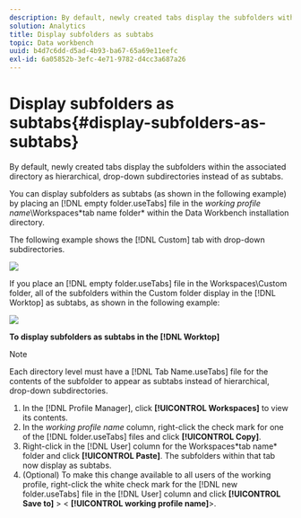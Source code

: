 ```yaml
---
description: By default, newly created tabs display the subfolders within the associated directory as hierarchical, drop-down subdirectories instead of as subtabs.
solution: Analytics
title: Display subfolders as subtabs
topic: Data workbench
uuid: b4d7c6dd-d5ad-4b93-ba67-65a69e11eefc
exl-id: 6a05852b-3efc-4e71-9782-d4cc3a687a26
---
```

# Display subfolders as subtabs{#display-subfolders-as-subtabs}

By default, newly created tabs display the subfolders within the associated directory as hierarchical, drop-down subdirectories instead of as subtabs.

You can display subfolders as subtabs (as shown in the following example) by placing an [!DNL empty folder.useTabs] file in the *working profile name*\Workspaces\*tab name folder* within the Data Workbench installation directory.

The following example shows the [!DNL Custom] tab with drop-down subdirectories.

![](assets/client-sub.png)

If you place an [!DNL empty folder.useTabs] file in the Workspaces\Custom folder, all of the subfolders within the Custom folder display in the [!DNL Worktop] as subtabs, as shown in the following example:

![](assets/client-sub2.png)

**To display subfolders as subtabs in the [!DNL Worktop]**

>[!NOTE]
>
>Each directory level must have a [!DNL Tab Name.useTabs] file for the contents of the subfolder to appear as subtabs instead of hierarchical, drop-down subdirectories.

1. In the [!DNL Profile Manager], click **[!UICONTROL Workspaces]** to view its contents. 
1. In the *working profile name* column, right-click the check mark for one of the [!DNL folder.useTabs] files and click **[!UICONTROL Copy]**. 
1. Right-click in the [!DNL User] column for the Workspaces\*tab name* folder and click **[!UICONTROL Paste]**. The subfolders within that tab now display as subtabs. 
1. (Optional) To make this change available to all users of the working profile, right-click the white check mark for the [!DNL new folder.useTabs] file in the [!DNL User] column and click **[!UICONTROL Save to]** > < **[!UICONTROL working profile name]**>.
